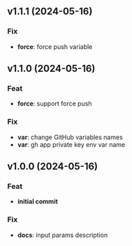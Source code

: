 ## v1.1.1 (2024-05-16)

### Fix

- **force**: force push variable

## v1.1.0 (2024-05-16)

### Feat

- **force**: support force push

### Fix

- **var**: change GitHub variables names
- **var**: gh app private key env var name

## v1.0.0 (2024-05-16)

### Feat

- **initial commit**

### Fix

- **docs**: input params description
